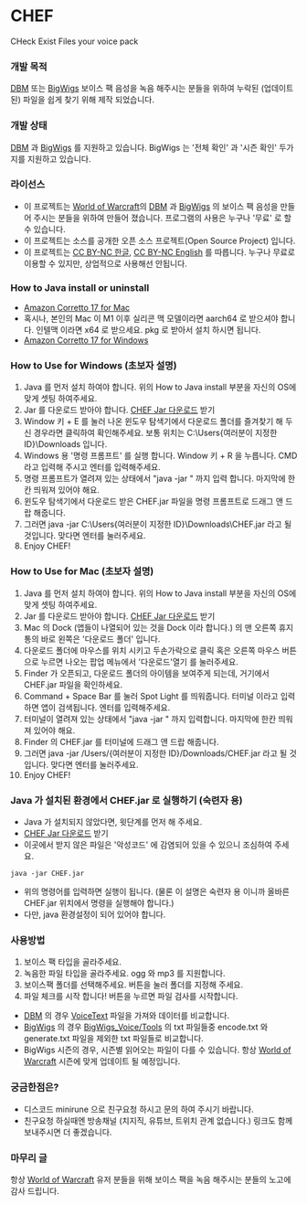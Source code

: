 # CHEF
CHeck Exist Files your voice pack

### 개발 목적
[DBM](https://github.com/DeadlyBossMods/DeadlyBossMods) 또는 [BigWigs](https://github.com/BigWigsMods/BigWigs) 보이스 팩 음성을 녹음 해주시는 분들을 위하여 누락된 (업데이트된) 파일을 쉽게 찾기 위해 제작 되었습니다.

### 개발 상태
[DBM](https://github.com/DeadlyBossMods/DeadlyBossMods) 과 [BigWigs](https://github.com/BigWigsMods/BigWigs) 를 지원하고 있습니다.
BigWigs 는 '전체 확인' 과 '시즌 확인' 두가지를 지원하고 있습니다.

### 라이선스
- 이 프로젝트는 [World of Warcraft](https://worldofwarcraft.blizzard.com/)의 [DBM](https://github.com/DeadlyBossMods/DeadlyBossMods) 과 [BigWigs](https://github.com/BigWigsMods/BigWigs) 의 보이스 팩 음성을 만들어 주시는 분들을 위하여 만들어 졌습니다. 프로그램의 사용은 누구나 '무료' 로 할 수 있습니다.
- 이 프로젝트는 소스를 공개한 오픈 소스 프로젝트(Open Source Project) 입니다.
- 이 프로젝트는 [CC BY-NC 한글](https://creativecommons.org/licenses/by-nc/4.0/deed.ko), [CC BY-NC English](https://creativecommons.org/licenses/by-nc/4.0/) 를 따릅니다. 누구나 무료로 이용할 수 있지만, 상업적으로 사용해선 안됩니다.

### How to Java install or uninstall
- [Amazon Corretto 17 for Mac](https://docs.aws.amazon.com/corretto/latest/corretto-17-ug/macos-install.html)
- 혹시나, 본인의 Mac 이 M1 이후 실리콘 맥 모델이라면 aarch64 로 받으셔야 합니다. 인텔맥 이라면 x64 로 받으세요. pkg 로 받아서 설치 하시면 됩니다.
- [Amazon Corretto 17 for Windows](https://docs.aws.amazon.com/corretto/latest/corretto-17-ug/windows-install.html)

### How to Use for Windows (초보자 설명)
1. Java 를 먼저 설치 하여야 합니다. 위의 How to Java install 부분을 자신의 OS에 맞게 셋팅 하여주세요.
2. Jar 를 다운로드 받아야 합니다. [CHEF Jar 다운로드](https://github.com/minisv/CHEF/raw/refs/heads/main/download/CHEF.jar) 받기
3. Window 키 + E 를 눌러 나온 윈도우 탐색기에서 다운로드 폴더를 즐겨찾기 해 두신 경우라면 클릭하여 확인해주세요. 보통 위치는 C:\Users\{여러분이 지정한 ID}\Downloads 입니다.
4. Windows 용 '명령 프롬프트' 를 실행 합니다. Window 키 + R 을 누릅니다. CMD 라고 입력해 주시고 엔터를 입력해주세요.
5. 명령 프롬프트가 열려져 있는 상태에서 "java -jar " 까지 입력 합니다. 마지막에 한칸 띄워져 있어야 해요.
6. 윈도우 탐색기에서 다운로드 받은 CHEF.jar 파일을 명령 프롬프트로 드래그 앤 드랍 해줍니다.
7. 그러면 java -jar C:\Users\{여러분이 지정한 ID}\Downloads\CHEF.jar 라고 될 것입니다. 맞다면 엔터를 눌러주세요.
8. Enjoy CHEF!

### How to Use for Mac (초보자 설명)
1. Java 를 먼저 설치 하여야 합니다. 위의 How to Java install 부분을 자신의 OS에 맞게 셋팅 하여주세요.
2. Jar 를 다운로드 받아야 합니다. [CHEF Jar 다운로드](https://github.com/minisv/CHEF/raw/refs/heads/main/download/CHEF.jar) 받기
3. Mac 의 Dock (앱들이 나열되어 있는 것을 Dock 이라 합니다.) 의 맨 오른쪽 휴지통의 바로 왼쪽은 '다운로드 폴더' 입니다.
4. 다운로드 폴더에 마우스를 위치 시키고 두손가락으로 클릭 혹은 오른쪽 마우스 버튼으로 누르면 나오는 팝업 메뉴에서 '다운로드'열기 를 눌러주세요.
5. Finder 가 오픈되고, 다운로드 폴더의 아이템을 보여주게 되는데, 거기에서 CHEF.jar 파일을 확인하세요.
6. Command + Space Bar 를 눌러 Spot Light 를 띄워줍니다. 터미널 이라고 입력하면 앱이 검색됩니다. 엔터를 입력해주세요.
7. 터미널이 열려져 있는 상태에서 "java -jar " 까지 입력합니다. 마지막에 한칸 띄워져 있어야 해요.
8. Finder 의 CHEF.jar 를 터미널에 드래그 앤 드랍 해줍니다.
9. 그러면 java -jar /Users/{여러분이 지정한 ID}/Downloads/CHEF.jar 라고 될 것입니다. 맞다면 엔터를 눌러주세요.
10. Enjoy CHEF!

### Java 가 설치된 환경에서 CHEF.jar 로 실행하기 (숙련자 용)
- Java 가 설치되지 않았다면, 윗단계를 먼저 해 주세요.
- [CHEF Jar 다운로드](https://github.com/minisv/CHEF/raw/refs/heads/main/download/CHEF.jar) 받기
- 이곳에서 받지 않은 파일은 '악성코드' 에 감염되어 있을 수 있으니 조심하여 주세요.
~~~
java -jar CHEF.jar
~~~
- 위의 명령어를 입력하면 실행이 됩니다. (물론 이 설명은 숙련자 용 이니까 올바른 CHEF.jar 위치에서 명령을 실행해야 합니다.)
- 다만, java 환경설정이 되어 있어야 합니다.

### 사용방법
1. 보이스 팩 타입을 골라주세요.
2. 녹음한 파일 타입을 골라주세요. ogg 와 mp3 를 지원합니다.
3. 보이스팩 폴더를 선택해주세요. 버튼을 눌러 폴더를 지정해 주세요.
4. 파일 체크를 시작 합니다! 버튼을 누르면 파일 검사를 시작합니다.
- [DBM](https://github.com/DeadlyBossMods/DeadlyBossMods) 의 경우 [VoiceText](https://raw.githubusercontent.com/DeadlyBossMods/DBM-Voicepack-Demo/refs/heads/master/DBM-VPDemo/!VoiceText.txt) 파일을 가져와 데이터를 비교합니다.
- [BigWigs](https://github.com/BigWigsMods/BigWigs) 의 경우 [BigWigs_Voice/Tools](https://github.com/BigWigsMods/BigWigs_Voice/tree/master/Tools) 의 txt 파일들중 encode.txt 와 generate.txt 파일을 제외한 txt 파일들로 비교합니다.
- BigWigs 시즌의 경우, 시즌별 읽어오는 파일이 다를 수 있습니다. 항상 [World of Warcraft](https://worldofwarcraft.blizzard.com/) 시즌에 맞게 업데이트 될 예정입니다.

### 궁금한점은?
- 디스코드 minirune 으로 친구요청 하시고 문의 하여 주시기 바랍니다.
- 친구요청 하실때엔 방송채널 (치지직, 유튜브, 트위치 관계 없습니다.) 링크도 함께 보내주시면 더 좋겠습니다.

### 마무리 글
항상 [World of Warcraft](https://worldofwarcraft.blizzard.com/) 유저 분들을 위해 보이스 팩을 녹음 해주시는 분들의 노고에 감사 드립니다.